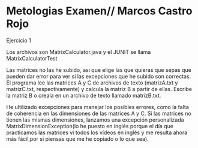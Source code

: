 # Metologias Examen// Marcos Castro Rojo
Ejercicio 1

Los archivos son MatrixCalculator.java y el JUNIT se llama MatrixCalculatorTest

Las matrices no las he subido, asi que elige las que quieras que sepas que pueden dar error para ver si las excepciones que he subido son correctas.
El programa lee las matrices A y C de archivos de texto (matrizA.txt y matrizC.txt, respectivamente) y calcula la matriz B a partir de ellas. Escribe la matriz B o creala en un archivo de texto llamado matrizB.txt.

He ultilizado excepciones para manejar los posibles errores, como la falta de coherencia en las dimensiones de las matrices A y C. Si las matrices no tienen las mismas dimensiones, lanzamos una excepción personalizada MatrixDimensionException(lo he puesto en inglés porque el día que practicamos las matrices vi todos los vídeos en inglés y me resulta ahora más fácil,por si piensas que me he copiado o lo que sea).


